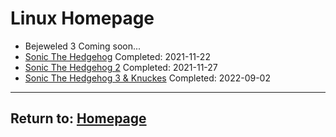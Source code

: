 # Linux Homepage

- Bejeweled 3 Coming soon...
- [Sonic The Hedgehog](/Linux/SonicTheHedgehog) Completed: 2021-11-22
- [Sonic The Hedgehog 2](/Linux/SonicTheHedgehog2) Completed: 2021-11-27
- [Sonic The Hedgehog 3 & Knuckes](/Linux/SonicTheHedgehog3%26Knuckles.md) Completed: 2022-09-02

* * *
## Return to: [Homepage](/index)